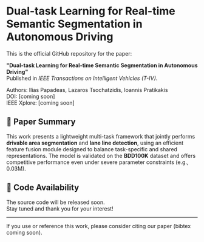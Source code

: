 # Dual-task Learning for Real-time Semantic Segmentation in Autonomous Driving

This is the official GitHub repository for the paper:

**"Dual-task Learning for Real-time Semantic Segmentation in Autonomous Driving"**  
Published in *IEEE Transactions on Intelligent Vehicles (T-IV)*.

Authors: Ilias Papadeas, Lazaros Tsochatzidis, Ioannis Pratikakis  
DOI: [coming soon]  
IEEE Xplore: [coming soon]

## 📄 Paper Summary
This work presents a lightweight multi-task framework that jointly performs **drivable area segmentation** and **lane line detection**, using an efficient feature fusion module designed to balance task-specific and shared representations. The model is validated on the **BDD100K** dataset and offers competitive performance even under severe parameter constraints (e.g., 0.03M).

## 🚧 Code Availability
The source code will be released soon.  
Stay tuned and thank you for your interest!

---

If you use or reference this work, please consider citing our paper (bibtex coming soon).
